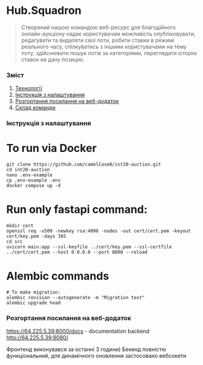 # Hub.Squadron
>Створений нашою командою веб-ресурс для благодійного онлайн-аукціону надає користувачам можливість опубліковувати, редагувати та видаляти свої лоти, робити ставки в режимі реального часу, спілкуватись з іншими користувачами на тему лоту, здійснювати пошук лотів за категоріями, переглядати історію ставок на дану позицію.

### Зміст
1. [Технології](###Технології)
2. [Інструкція з налаштування](###Інструкція-з-налаштування)
3. [Розгортання посилання на веб-додаток](###Розгортання-посилання-на-веб-додаток)
4. [Склад команди](###Склад-команди)

### Інструкція з налаштування
# To run via Docker
```
git clone https://github.com/camelCase0/int20-auction.git
cd int20-auction
nano .env-example
cp .env-example .env
docker compose up -d
```

# Run only fastapi command: 
```
mkdir cert
openssl req -x509 -newkey rsa:4096 -nodes -out cert/cert.pem -keyout cert/key.pem -days 365
cd src
uvicorn main:app --ssl-keyfile ../cert/key.pem --ssl-certfile ../cert/cert.pem --host 0.0.0.0 --port 8000 --reload
```
# Alembic commands
```
# To make migration:
alembic revision --autogenerate -m "Migration text"
alembic upgrade head
```
### Розгортання посилання на веб-додаток
https://64.225.5.39:8000/docs  - documentation backend
http://64.225.5.39:8080/

Фронтенд виконувався за останні 3 години)
Бекенд повністю функціональний, для динамічного оновлення застосовано вебсокети

